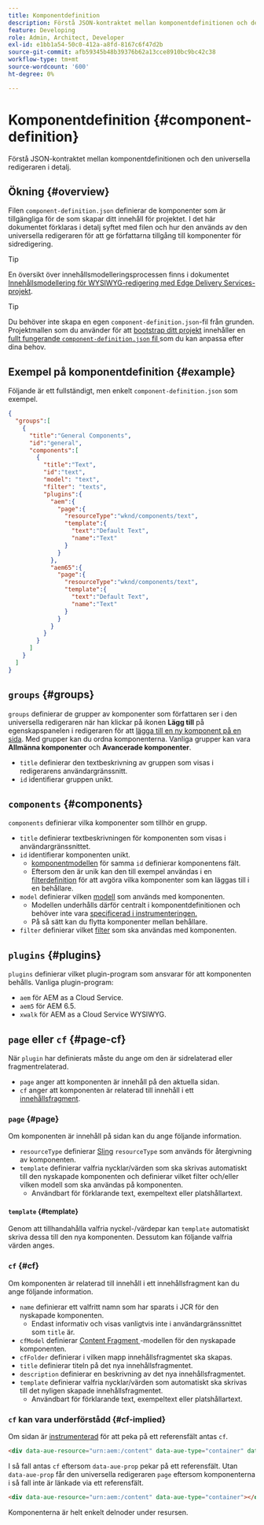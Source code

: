 ```yaml
---
title: Komponentdefinition
description: Förstå JSON-kontraktet mellan komponentdefinitionen och den universella redigeraren i detalj.
feature: Developing
role: Admin, Architect, Developer
exl-id: e1bb1a54-50c0-412a-a8fd-8167c6f47d2b
source-git-commit: afb59345b48b39376b62a13cce8910bc9bc42c38
workflow-type: tm+mt
source-wordcount: '600'
ht-degree: 0%

---
```


# Komponentdefinition {#component-definition}

Förstå JSON-kontraktet mellan komponentdefinitionen och den universella redigeraren i detalj.

## Ökning {#overview}

Filen `component-definition.json` definierar de komponenter som är tillgängliga för de som skapar ditt innehåll för projektet. I det här dokumentet förklaras i detalj syftet med filen och hur den används av den universella redigeraren för att ge författarna tillgång till komponenter för sidredigering.

>[!TIP]
>
>En översikt över innehållsmodelleringsprocessen finns i dokumentet [Innehållsmodellering för WYSIWYG-redigering med Edge Delivery Services-projekt](/help/edge/wysiwyg-authoring/content-modeling.md).

>[!TIP]
>
>Du behöver inte skapa en egen `component-definition.json`-fil från grunden. Projektmallen som du använder för att [bootstrap ditt projekt](/help/edge/wysiwyg-authoring/edge-dev-getting-started.md) innehåller en [fullt fungerande `component-definition.json` fil ](https://github.com/adobe-rnd/aem-boilerplate-xwalk/blob/main/component-definition.json) som du kan anpassa efter dina behov.

## Exempel på komponentdefinition {#example}

Följande är ett fullständigt, men enkelt `component-definition.json` som exempel.

```json
{
  "groups":[
    {
      "title":"General Components",
      "id":"general",
      "components":[
        {
          "title":"Text",
          "id":"text",
          "model": "text",
          "filter": "texts",
          "plugins":{
            "aem":{
              "page":{
                "resourceType":"wknd/components/text",
                "template":{
                  "text":"Default Text",
                  "name":"Text"
                }
              }
            },
            "aem65":{
              "page":{
                "resourceType":"wknd/components/text",
                "template":{
                  "text":"Default Text",
                  "name":"Text"
                }
              }
            }
          }
        }
      ]
    }
  ]
}
```

## `groups` {#groups}

`groups` definierar de grupper av komponenter som författaren ser i den universella redigeraren när han klickar på ikonen **Lägg till** på egenskapspanelen i redigeraren för att [lägga till en ny komponent på en sida](/help/sites-cloud/authoring/universal-editor/authoring.md#adding-components). Med grupper kan du ordna komponenterna. Vanliga grupper kan vara **Allmänna komponenter** och **Avancerade komponenter**.

* `title` definierar den textbeskrivning av gruppen som visas i redigerarens användargränssnitt.
* `id` identifierar gruppen unikt.

## `components` {#components}

`components` definierar vilka komponenter som tillhör en grupp.

* `title` definierar textbeskrivningen för komponenten som visas i användargränssnittet.
* `id` identifierar komponenten unikt.
   * [komponentmodellen](/help/implementing/universal-editor/field-types.md#model-structure) för samma `id` definierar komponentens fält.
   * Eftersom den är unik kan den till exempel användas i en [filterdefinition](/help/implementing/universal-editor/filtering.md) för att avgöra vilka komponenter som kan läggas till i en behållare.
* `model` definierar vilken [modell](/help/implementing/universal-editor/field-types.md#model-structure) som används med komponenten.
   * Modellen underhålls därför centralt i komponentdefinitionen och behöver inte vara [specificerad i instrumenteringen.](/help/implementing/universal-editor/field-types.md#instrumentation)
   * På så sätt kan du flytta komponenter mellan behållare.
* `filter` definierar vilket [filter](/help/implementing/universal-editor/filtering.md) som ska användas med komponenten.

## `plugins` {#plugins}

`plugins` definierar vilket plugin-program som ansvarar för att komponenten behålls. Vanliga plugin-program:

* `aem` för AEM as a Cloud Service.
* `aem5` för AEM 6.5.
* `xwalk` för AEM as a Cloud Service WYSIWYG.

## `page` eller `cf` {#page-cf}

När `plugin` har definierats måste du ange om den är sidrelaterad eller fragmentrelaterad.

* `page` anger att komponenten är innehåll på den aktuella sidan.
* `cf` anger att komponenten är relaterad till innehåll i ett [innehållsfragment](/help/assets/content-fragments/content-fragments.md).

### `page` {#page}

Om komponenten är innehåll på sidan kan du ange följande information.

* `resourceType` definierar [Sling](/help/implementing/developing/introduction/sling-cheatsheet.md) `resourceType` som används för återgivning av komponenten.
* `template` definierar valfria nycklar/värden som ska skrivas automatiskt till den nyskapade komponenten och definierar vilket filter och/eller vilken modell som ska användas på komponenten.
   * Användbart för förklarande text, exempeltext eller platshållartext.

#### `template` {#template}

Genom att tillhandahålla valfria nyckel-/värdepar kan `template` automatiskt skriva dessa till den nya komponenten. Dessutom kan följande valfria värden anges.

### `cf` {#cf}

Om komponenten är relaterad till innehåll i ett innehållsfragment kan du ange följande information.

* `name` definierar ett valfritt namn som har sparats i JCR för den nyskapade komponenten.
   * Endast informativ och visas vanligtvis inte i användargränssnittet som `title` är.
* `cfModel` definierar [ Content Fragment ](/help/assets/content-fragments/content-fragments-models.md)-modellen för den nyskapade komponenten.
* `cfFolder` definierar i vilken mapp innehållsfragmentet ska skapas.
* `title` definierar titeln på det nya innehållsfragmentet.
* `description` definierar en beskrivning av det nya innehållsfragmentet.
* `template` definierar valfria nycklar/värden som automatiskt ska skrivas till det nyligen skapade innehållsfragmentet.
   * Användbart för förklarande text, exempeltext eller platshållartext.

### `cf` kan vara underförstådd {#cf-implied}

Om sidan är [instrumenterad](/help/implementing/universal-editor/getting-started.md#instrument-page) för att peka på ett referensfält antas `cf`.

```html
<div data-aue-resource="urn:aem:/content" data-aue-type="container" data-aue-prop="field"></div>
```

I så fall antas `cf` eftersom `data-aue-prop` pekar på ett referensfält. Utan `data-aue-prop` får den universella redigeraren `page` eftersom komponenterna i så fall inte är länkade via ett referensfält.

```html
<div data-aue-resource="urn:aem:/content" data-aue-type="container"></div>
```

Komponenterna är helt enkelt delnoder under resursen.
